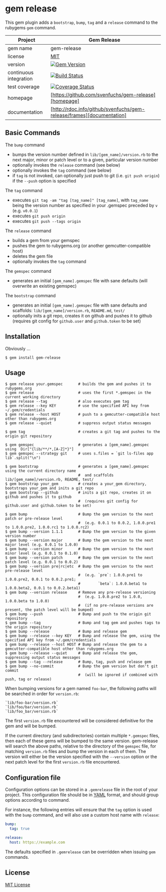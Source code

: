 # gem release

This gem plugin adds a `bootstrap`, `bump`, `tag` and a `release` command to the rubygems `gem` command.

| Project                 |  Gem Release      |
|------------------------ | ----------------- |
| gem name                |  gem-release      |
| license                 |  [MIT][license]   |
| version                 |  [![Gem Version](https://badge.fury.io/rb/gem-release.png)](http://badge.fury.io/rb/gem-release) |
| continuous integration  |  [![Build Status](https://secure.travis-ci.org/svenfuchs/gem-release.png?branch=master)](https://travis-ci.org/svenfuchs/gem-release) |
| test coverage           |  [![Coverage Status](https://coveralls.io/repos/svenfuchs/gem-release/badge.png)](https://coveralls.io/r/svenfuchs/gem-release) |
| homepage                |  [https://github.com/svenfuchs/gem-release][homepage] |
| documentation           |  [http://rdoc.info/github/svenfuchs/gem-release/frames][documentation] |

## Basic Commands

The `bump` command

 * bumps the version number defined in `lib/[gem_name]/version.rb` to the next major, minor or patch level or to a given, particular version number
 * optionally invokes the `release` command (see below)
 * optionally invokes the `tag` command (see below)
 * if `tag` is not invoked, can optionally just push to git (i.e. `git push origin`) if the `--push` option is specified

The `tag` command

 * executes `git tag -am "tag [tag_name]" [tag_name]`, with `tag_name` being the version number as specified in your .gemspec preceded  by `v` (e.g. `v0.0.1`)
 * executes `git push origin`
 * executes `git push --tags origin`

The `release` command

 * builds a gem from your gemspec
 * pushes the gem to rubygems.org (or another gemcutter-compatible host)
 * deletes the gem file
 * optionally invokes the `tag` command

The `gemspec` command

 * generates an initial `[gem_name].gemspec` file with sane defaults (will overwrite an existing gemspec)

The `bootstrap` command

 * generates an initial `[gem_name].gemspec` file with sane defaults and scaffolds: `lib/[gem_name]/version.rb`, `README.md`, `test/`
 * optionally inits a git repo, creates it on github and pushes it to github (requires git config for `github.user` and `github.token` to be set)

## Installation

Obviously ...

    $ gem install gem-release

## Usage

    $ gem release your.gemspec       # builds the gem and pushes it to rubygems.org
    $ gem release                    # uses the first *.gemspec in the current working directory
    $ gem release --tag              # also executes gem tag
    $ gem release --key KEY          # use the specified API key from ~/.gem/credentials
    $ gem release --host HOST        # push to a gemcutter-compatible host other than rubygems.org
    $ gem release --quiet            # suppress output status messages

    $ gem tag                        # creates a git tag and pushes to the origin git repository

    $ gem gemspec                    # generates a [gem_name].gemspec using  Dir["{lib/**/*,[A-Z]*}"]
    $ gem gemspec --strategy git     # uses s.files = `git ls-files app lib`.split("\n")

    $ gem bootstrap                  # generates a [gem_name].gemspec using the current directory name
                                     #  and scaffolds lib/[gem_name]/version.rb, README, test/
    $ gem bootstrap your_gem         # creates a your_gem directory, bootstraps your_gem and inits a git repo
    $ gem bootstrap --github         # inits a git repo, creates it on github and pushes it to github
                                     #  (requires git config for github.user and github.token to be set)

    $ gem bump                       # Bump the gem version to the next patch or pre-release level
                                     #  (e.g. 0.0.1 to 0.0.2, 1.0.0.pre1 to 1.0.0.pre2, 1.0.0.rc1 to 1.0.0.rc2)
    $ gem bump --version 1.1.1       # Bump the gem version to the given version number
    $ gem bump --version major       # Bump the gem version to the next major level (e.g. 0.0.1 to 1.0.0)
    $ gem bump --version minor       # Bump the gem version to the next minor level (e.g. 0.0.1 to 0.1.0)
    $ gem bump --version patch       # Bump the gem version to the next patch level (e.g. 0.0.1 to 0.0.2)
    $ gem bump --version pre|rc|etc  # Bump the gem version to the next pre-release level
                                     #  (e.g. `pre`: 1.0.0.pre1 to 1.0.0.pre2, 0.0.1 to 0.0.2.pre1;
                                     #        `beta`: 1.0.0.beta1 to 1.0.0.beta2, 0.0.1 to 0.0.2.beta1)
    $ gem bump --version release     # Remove any pre-release versioning
                                     #  (e.g. 1.0.0.pre2 to 1.0.0, 1.0.0.beta to 1.0.0)
                                     #  (if no pre-release versions are present, the patch level will be bumped)
    $ gem bump --push                # Bump and push to the origin git repository
    $ gem bump --tag                 # Bump and tag gem and pushes tags to the origin repository
    $ gem bump --release             # Bump and release gem
    $ gem bump --release --key KEY   # Bump and release the gem, using the specified API key from ~/.gem/credentials
    $ gem bump --release --host HOST # Bump and release the gem to a gemcutter-compatible host other than rubygems.org
    $ gem bump --release --quiet     # Bump and release the gem, suppressing output status messages
    $ gem bump --tag --release       # Bump, tag, push and release gem
    $ gem bump --no-commit           # Bump the gem version but don't git commit
                                     #  (will be ignored if combined with push, tag or release)

When bumping versions for a gem named `foo-bar`, the following paths will be searched in order for `version.rb`:

    `lib/foo-bar/version.rb`
    `lib/foo/bar/version.rb`
    `lib/foo_bar/version.rb`

The first `version.rb` file encountered will be considered definitive for the gem and will be bumped.

If the current directory (and subdirectories) contain multiple `*.gemspec` files, then each of these gems will be bumped
to the same version. gem-release will search the above paths, relative to the directory of the `gemspec` file, for
matching `version.rb` files and bump the version in each of them. The version will either be the version specified with
the `--version` option or the next patch level for the first `version.rb` file encountered.

## Configuration file

Configuration options can be stored in a `.gemrelease` file in the root of your
project. This configuration file should be in [YAML](http://www.yaml.org/)
format, and should group options according to command.

For instance, the following entries will ensure that the `tag` option is used
with the `bump` command, and will also use a custom host name with `release`:

```yaml
bump:
  tag: true

release:
  host: https://example.com
```

The defaults specified in `.gemrelease` can be overridden when issuing `gem`
commands.

## License

[MIT License][license]

[license]: https://github.com/svenfuchs/gem-release/blob/master/MIT-LICENSE
[homepage]: https://github.com/svenfuchs/gem-release
[documentation]: http://rdoc.info/github/svenfuchs/gem-release/frames
